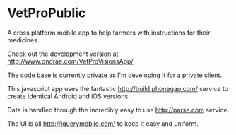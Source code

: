 VetProPublic
============

A cross platform mobile app to help farmers with instructions for their medicines.

Check out the development version at http://www.ondrae.com/VetProVisionsApp/

The code base is currently private as I'm developing it for a private client.

This javascript app uses the fantastic http://build.phonegap.com/ service to create identical Android and iOS versions.

Data is handled through the incredibly easy to use http://parse.com service.

The UI is all http://jquerymobile.com/ to keep it easy and uniform.